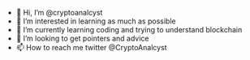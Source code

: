 - 👋 Hi, I’m @cryptoanalcyst
- 👀 I’m interested in learning as much as possible 
- 🌱 I’m currently learning coding and trying to understand blockchain
- 💞️ I’m looking to get pointers and advice 
- 📫 How to reach me twitter @CryptoAnalcyst 

<!---
cryptoanalcyst/cryptoanalcyst is a ✨ special ✨ repository because its `README.md` (this file) appears on your GitHub profile.
You can click the Preview link to take a look at your changes.
--->
